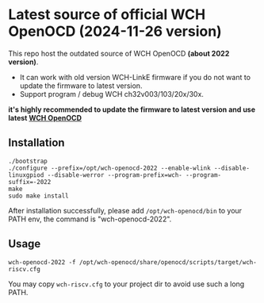 # Latest source of official WCH OpenOCD (2024-11-26 version)

This repo host the outdated source of WCH OpenOCD **(about 2022 version)**.

- It can work with old version WCH-LinkE firmware if you do not want to update the firmware to latest version.
- Support program / debug WCH ch32v003/103/20x/30x.

**it's highly recommended to update the firmware to latest version and use latest [WCH OpenOCD](https://github.com/cjacker/wch-openocd)**

## Installation

```
./bootstrap
./configure --prefix=/opt/wch-openocd-2022 --enable-wlink --disable-linuxgpiod --disable-werror --program-prefix=wch- --program-suffix=-2022
make
sudo make install
```

After installation successfully, please add `/opt/wch-openocd/bin` to your PATH env, the command is "wch-openocd-2022".

## Usage

```
wch-openocd-2022 -f /opt/wch-openocd/share/openocd/scripts/target/wch-riscv.cfg

```

You may copy `wch-riscv.cfg` to your project dir to avoid use such a long PATH.

